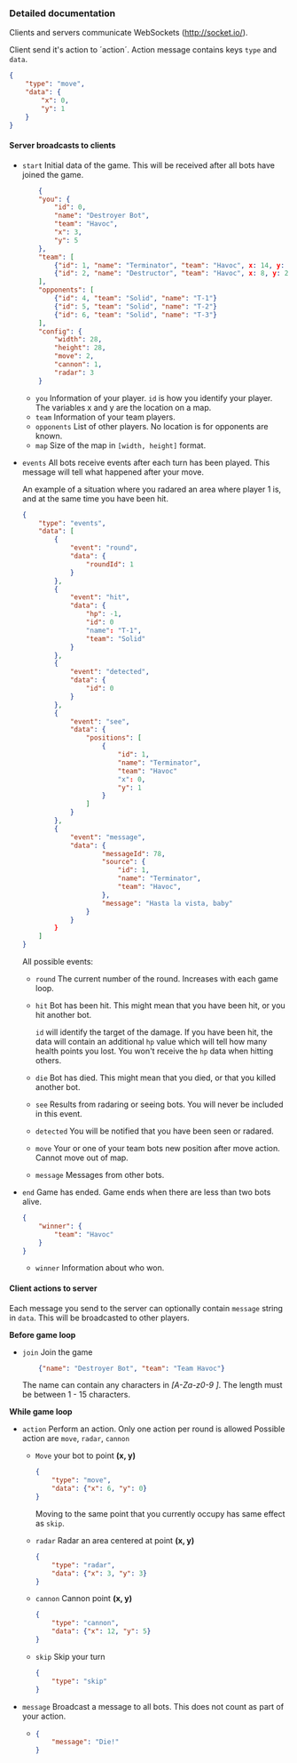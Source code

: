 ### Detailed documentation

Clients and servers communicate WebSockets (http://socket.io/).

Client send it's action to ´action´. Action message contains keys `type` and `data`.

```json
{
    "type": "move",
    "data": {
        "x": 0,
        "y": 1
    }
}
```

#### Server broadcasts to clients

* `start` Initial data of the game. This will be received after all bots have joined the game.

    ```json
        {
        "you": {
            "id": 0,
            "name": "Destroyer Bot",
            "team": "Havoc",
            "x": 3,
            "y": 5
        },
        "team": [
            {"id": 1, "name": "Terminator", "team": "Havoc", x: 14, y: 13},
            {"id": 2, "name": "Destructor", "team": "Havoc", x: 8, y: 25}
        ],
        "opponents": [
            {"id": 4, "team": "Solid", "name": "T-1"}
            {"id": 5, "team": "Solid", "name": "T-2"}
            {"id": 6, "team": "Solid", "name": "T-3"}
        ],
        "config": {
            "width": 28,
            "height": 28,
            "move": 2,
            "cannon": 1,
            "radar": 3
        }
    ```

    * `you` Information of your player. `id` is how you identify your player. The variables x and y are the location on a map.
    * `team` Information of your team players.
    * `opponents` List of other players. No location is for opponents are known.
    * `map` Size of the map in `[width, height]` format.

* `events` All bots receive events after each turn has been played. This message will tell what happened after your move.

    An example of a situation where you radared an area where player 1 is, and at the same time
    you have been hit.

    ```json
    {
        "type": "events",
        "data": [
            {
                "event": "round",
                "data": {
                    "roundId": 1
                }
            },
            {
                "event": "hit",
                "data": {
                    "hp": -1,
                    "id": 0
                    "name": "T-1",
                    "team": "Solid"
                }
            },
            {
                "event": "detected",
                "data": {
                    "id": 0
                }
            },
            {
                "event": "see",
                "data": {
                    "positions": [
                        {
                            "id": 1,
                            "name": "Terminator",
                            "team": "Havoc"
                            "x": 0,
                            "y": 1
                        }
                    ]
                }
            },
            {
                "event": "message",
                "data": {
                        "messageId": 78,
                        "source": {
                            "id": 1,
                            "name": "Terminator",
                            "team": "Havoc",
                        },
                        "message": "Hasta la vista, baby"
                    }
                }
            }
        ]
    }
    ```

    All possible events:

    * `round` The current number of the round. Increases with each game loop.

    * `hit` Bot has been hit. This might mean that you have been hit, or you hit another bot.

        `id` will identify the target of the damage. If you have been hit,
        the data will contain an additional `hp` value which will tell how many
        health points you lost. You won't receive the `hp` data when hitting others.

    * `die` Bot has died. This might mean that you died, or that you killed another bot.

    * `see` Results from radaring or seeing bots. You will never be included in this event.

    * `detected` You will be notified that you have been seen or radared.

    * `move` Your or one of your team bots new position after move action. Cannot move out of map.

    * `message` Messages from other bots.

* `end` Game has ended. Game ends when there are less than two bots alive.

    ```json
    {
        "winner": {
            "team": "Havoc"
        }
    }
    ```

    * `winner` Information about who won.


#### Client actions to server

Each message you send to the server can optionally contain `message` string in `data`. This will be broadcasted to other players.

**Before game loop**

* `join` Join the game

    ```json
        {"name": "Destroyer Bot", "team": "Team Havoc"}
    ```

    The name can contain any characters in *[A-Za-z0-9 ]*. The length must be between 1 - 15 characters.

**While game loop**

* `action` Perform an action. Only one action per round is allowed Possible action are `move`, `radar`, `cannon`

    * `Move` your bot to point **(x, y)**

        ```json
        {
            "type": "move",
            "data": {"x": 6, "y": 0}
        }
        ```

        Moving to the same point that you currently occupy has same effect as `skip`.

    * `radar` Radar an area centered at point **(x, y)**

        ```json
        {
            "type": "radar",
            "data": {"x": 3, "y": 3}
        }
        ```

    * `cannon` Cannon point **(x, y)**

        ```json
        {
            "type": "cannon",
            "data": {"x": 12, "y": 5}
        }
        ```


    * `skip` Skip your turn

        ```json
        {
            "type": "skip"
        }
        ```
* `message` Broadcast a message to all bots. This does not count as part of your action.
    *   ```json
        {
            "message": "Die!"
        }
        ```
